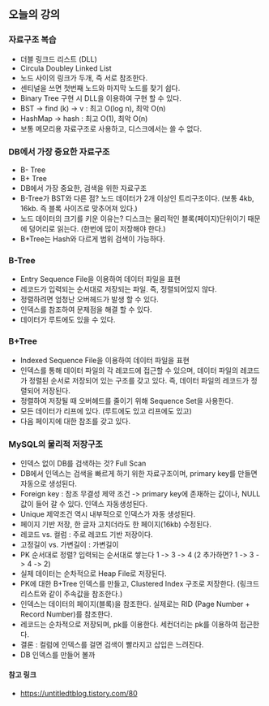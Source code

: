 ## 오늘의 강의

### 자료구조 복습

- 더블 링크드 리스트 (DLL)
- Circula Doubley Linked List
- 노드 사이의 링크가 두개, 즉 서로 참조한다.
- 센티널을 쓰면 첫번째 노드와 마지막 노드를 찾기 쉽다.
- Binary Tree 구현 시 DLL을 이용하여 구현 할 수 있다.
- BST -> find (k) -> v : 최고 O(log n), 최악 O(n)
- HashMap -> hash : 최고 O(1), 최악 O(n)
- 보통 메모리용 자료구조로 사용하고, 디스크에서는 쓸 수 없다.

### DB에서 가장 중요한 자료구조

- B- Tree
- B+ Tree
- DB에서 가장 중요한, 검색을 위한 자료구조
- B-Tree가 BST와 다른 점? 노드 데이터가 2개 이상인 트리구조이다. (보통 4kb, 16kb. 즉 블록 사이즈로 맞추어져 있다.)
- 노드 데이터의 크기를 키운 이유는? 디스크는 물리적인 블록(페이지)단위이기 때문에 덩어리로 읽는다. (한번에 많이 저장해야 한다.)
- B+Tree는 Hash와 다르게 범위 검색이 가능하다.

### B-Tree

- Entry Sequence File을 이용하여 데이터 파일을 표현
- 레코드가 입력되는 순서대로 저장되는 파일. 즉, 정렬되어있지 않다.
- 정렬하려면 엄청난 오버헤드가 발생 할 수 있다.
- 인덱스를 참조하여 문제점을 해결 할 수 있다.
- 데이터가 루트에도 있을 수 있다.

### B+Tree

- Indexed Sequence File을 이용하여 데이터 파일을 표현
- 인덱스를 통해 데이터 파일의 각 레코드에 접근할 수 있으며, 데이터 파일의 레코드가 정렬된 순서로 저장되어 있는 구조를 갖고 있다. 즉, 데이터 파일의 레코드가 정렬되어 저장된다.
- 정렬하여 저장될 때 오버헤드를 줄이기 위해 Sequence Set을 사용한다.
- 모든 데이터가 리프에 있다. (루트에도 있고 리프에도 있고)
- 다음 페이지에 대한 참조를 갖고 있다.

### MySQL의 물리적 저장구조

- 인덱스 없이 DB를 검색하는 것? Full Scan
- DB에서 인덱스는 검색을 빠르게 하기 위한 자료구조이며, primary key를 만들면 자동으로 생성된다.
- Foreign key : 참조 무결성 제약 조건 -> primary key에 존재하는 값이나, NULL 값이 들어 갈 수 있다. 인덱스 자동생성된다.
- Unique 제약조건 역시 내부적으로 인덱스가 자동 생성된다.
- 페이지 기반 저장, 한 글자 고치더라도 한 페이지(16kb) 수정된다.
- 레코드 vs. 컬럼 : 주로 레코드 기반 저장이다.
- 고정길이 vs. 가변길이 : 가변길이
- PK 순서대로 정렬? 입력되는 순서대로 쌓는다 1 -> 3 -> 4 (2 추가하면? 1 -> 3 -> 4 -> 2)
- 실제 데이터는 순차적으로 Heap File로 저장된다.
- PK에 대한 B+Tree 인덱스를 만들고, Clustered Index 구조로 저장한다. (링크드 리스트와 같이 주속값을 참조한다.)
- 인덱스는 데이터의 페이지(블록)을 참조한다. 실제로는 RID (Page Number + Record Number)를 참조한다.
- 레코드는 순차적으로 저장되며, pk를 이용한다. 세컨더리는 pk를 이용하여 접근한다.
- 결론 : 컬럼에 인덱스를 걸면 검색이 빨라지고 삽입은 느려진다.
- DB 인덱스를 만들어 볼까



#### 참고 링크

- https://untitledtblog.tistory.com/80
